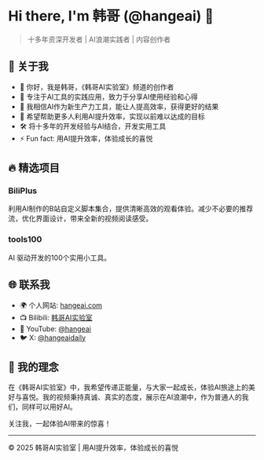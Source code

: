 # Hi there, I'm 韩哥 (@hangeai) 👋

> 十多年资深开发者 | AI浪潮实践者 | 内容创作者

## 🚀 关于我
- 👋 你好，我是韩哥，《韩哥AI实验室》频道的创作者
- 👀 专注于AI工具的实践应用，致力于分享AI使用经验和心得
- 🌱 我相信AI作为新生产力工具，能让人提高效率，获得更好的结果
- 💞️ 希望帮助更多人利用AI提升效率，实现以前难以达成的目标
- 🛠️ 将十多年的开发经验与AI结合，开发实用工具
- ⚡ Fun fact: 用AI提升效率，体验成长的喜悦

## 🔥 精选项目
### BiliPlus
利用AI制作的B站自定义脚本集合，提供清晰高效的观看体验。减少不必要的推荐流，优化界面设计，带来全新的视频阅读感受。

### tools100
AI 驱动开发的100个实用小工具。


## 🌐 联系我
- 🌍 个人网站: [hangeai.com](https://hangeai.com)
- 📺 Bilibili: [韩哥AI实验室](https://space.bilibili.com/328523632)
- 🎥 YouTube: [@hangeai](https://www.youtube.com/@hangeai)
- 🐦 X: [@hangeaidaily](https://x.com/hangeaidaily)

## 💭 我的理念
在《韩哥AI实验室》中，我希望传递正能量，与大家一起成长，体验AI旅途上的美好与喜悦。我的视频秉持真诚、真实的态度，展示在AI浪潮中，作为普通人的我们，同样可以用好AI。

关注我，一起体验AI带来的惊喜！

---
© 2025 韩哥AI实验室 | 用AI提升效率，体验成长的喜悦

<!---
hangeai/hangeai is a ✨ special ✨ repository because its `README.md` (this file) appears on your GitHub profile.
You can click the Preview link to take a look at your changes.
--->

